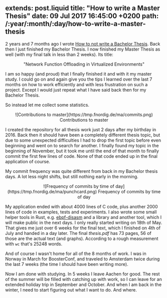 extends: post.liquid
title: "How to write a Master Thesis"
date: 09 Jul 2017 16:45:00 +0200
path: /:year/:month/:day/how-to-write-a-master-thesis
---

2 years and 7 months ago I wrote [How to not write a Bachelor Thesis][bathesis].
Back then I just finished my Bachelor Thesis.
I now finished my Master Thesis as well (with my final talk in less than 2 weeks).
Its title:

<center>
"Network Function Offloading in Virtualized Environments"
</center>

I am so happy (and proud) that I finally finished it and with it my master study.
I could go on and again give you the tips I learned over the last 7 months on how to work efficiently and with less frustration on such a project.
Except I would just repeat what I have said back then for my Bachelor Thesis.

So instead let me collect some statistics.

<center>
![Contributions to master](https://tmp.fnordig.de/ma/commits.png)
Contributions to master
</center>

I created the repository for all thesis work just 2 days after my birthday in 2016.
Back then it should have been a completely different thesis topic, but due to some unexpected difficulties I had to drop the first topic before even beginning and went on to search for another.
I finally found my topic in the beginning of November, but it took me until the end of that month to finally commit the first few lines of code.
None of that code ended up in the final application of course.

My commit frequency was quite different from back in my Bachelor thesis days.
A lot less night shifts, but still nothing early in the morning.

<center>
![Frequency of commits by time of day](https://tmp.fnordig.de/ma/punchcard.png)
Frequency of commits by time of day
</center>

My application ended with about 4000 lines of C code, plus another 2000 lines of code in examples, tests and experiments.
I also wrote some small helper tools in Rust, e.g. [ebpf-disasm](https://github.com/badboy/ebpf-disasm/) and a library and another tool, which I will make public in the next days.
I only really started writing on 18th of May. That gives me just over 6 weeks for the final text, which I finished on 4th of July and handed in a day later.
The final _thesis.pdf_ has 73 pages, 56 of those are the actual text (and graphs).
According to a rough measurement with `wc` that's 25248 words.

And of course I wasn't home for all of the 8 months of work.
I was in Norway in March for BoosterConf, and traveled to Amsterdam twice during the last 7 weeks (the time I should have been writing more).

Now I am done with studying. In 5 weeks I leave Aachen for good.
The rest of the summer will be filled with catching up with work, so I can leave for an extended holiday trip in September and October.
And when I am back in the winter, I need to start figuring out what I want to do. And where.

[bathesis]: /2014/11/15/how-to-not-write-a-bachelor-thesis/

